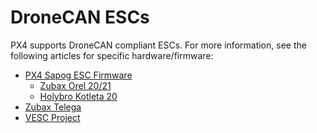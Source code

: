 # DroneCAN ESCs

PX4 supports DroneCAN compliant ESCs.
For more information, see the following articles for specific hardware/firmware:

- [PX4 Sapog ESC Firmware](sapog.md)
  - [Zubax Orel 20/21](zubax_orel.md)
  - [Holybro Kotleta 20](holybro_kotleta.md)
- [Zubax Telega](zubax_telega.md)
- [VESC Project](../peripherals/vesc.md)
